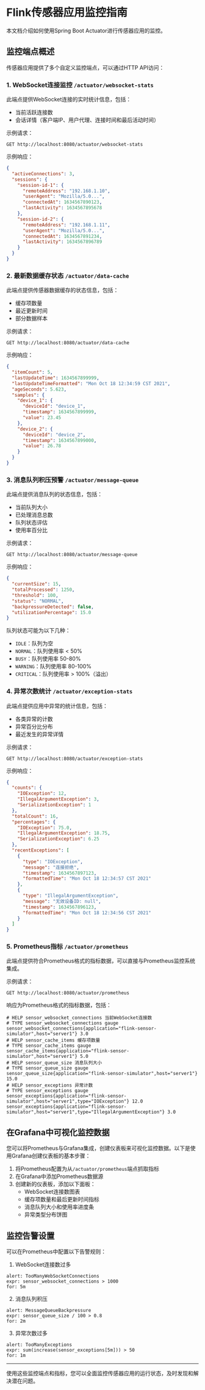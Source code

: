 # Flink传感器应用监控指南

本文档介绍如何使用Spring Boot Actuator进行传感器应用的监控。

## 监控端点概述

传感器应用提供了多个自定义监控端点，可以通过HTTP API访问：

### 1. WebSocket连接监控 `/actuator/websocket-stats`

此端点提供WebSocket连接的实时统计信息，包括：
- 当前活跃连接数
- 会话详情（客户端IP、用户代理、连接时间和最后活动时间）

示例请求：
```
GET http://localhost:8080/actuator/websocket-stats
```

示例响应：
```json
{
  "activeConnections": 3,
  "sessions": {
    "session-id-1": {
      "remoteAddress": "192.168.1.10",
      "userAgent": "Mozilla/5.0...",
      "connectedAt": 1634567890123,
      "lastActivity": 1634567895678
    },
    "session-id-2": {
      "remoteAddress": "192.168.1.11",
      "userAgent": "Mozilla/5.0...",
      "connectedAt": 1634567891234,
      "lastActivity": 1634567896789
    }
  }
}
```

### 2. 最新数据缓存状态 `/actuator/data-cache`

此端点提供传感器数据缓存的状态信息，包括：
- 缓存项数量
- 最近更新时间
- 部分数据样本

示例请求：
```
GET http://localhost:8080/actuator/data-cache
```

示例响应：
```json
{
  "itemCount": 5,
  "lastUpdateTime": 1634567899999,
  "lastUpdateTimeFormatted": "Mon Oct 18 12:34:59 CST 2021",
  "ageSeconds": 5.623,
  "samples": {
    "device_1": {
      "deviceId": "device_1",
      "timestamp": 1634567899999,
      "value": 23.45
    },
    "device_2": {
      "deviceId": "device_2",
      "timestamp": 1634567899000,
      "value": 26.78
    }
  }
}
```

### 3. 消息队列积压预警 `/actuator/message-queue`

此端点提供消息队列的状态信息，包括：
- 当前队列大小
- 已处理消息总数
- 队列状态评估
- 使用率百分比

示例请求：
```
GET http://localhost:8080/actuator/message-queue
```

示例响应：
```json
{
  "currentSize": 15,
  "totalProcessed": 1250,
  "threshold": 100,
  "status": "NORMAL",
  "backpressureDetected": false,
  "utilizationPercentage": 15.0
}
```

队列状态可能为以下几种：
- `IDLE`：队列为空
- `NORMAL`：队列使用率 < 50%
- `BUSY`：队列使用率 50-80%
- `WARNING`：队列使用率 80-100%
- `CRITICAL`：队列使用率 > 100%（溢出）

### 4. 异常次数统计 `/actuator/exception-stats`

此端点提供应用中异常的统计信息，包括：
- 各类异常的计数
- 异常百分比分布
- 最近发生的异常详情

示例请求：
```
GET http://localhost:8080/actuator/exception-stats
```

示例响应：
```json
{
  "counts": {
    "IOException": 12,
    "IllegalArgumentException": 3,
    "SerializationException": 1
  },
  "totalCount": 16,
  "percentages": {
    "IOException": 75.0,
    "IllegalArgumentException": 18.75,
    "SerializationException": 6.25
  },
  "recentExceptions": [
    {
      "type": "IOException",
      "message": "连接拒绝",
      "timestamp": 1634567897123,
      "formattedTime": "Mon Oct 18 12:34:57 CST 2021"
    },
    {
      "type": "IllegalArgumentException",
      "message": "无效设备ID: null",
      "timestamp": 1634567896123,
      "formattedTime": "Mon Oct 18 12:34:56 CST 2021"
    }
  ]
}
```

### 5. Prometheus指标 `/actuator/prometheus`

此端点提供符合Prometheus格式的指标数据，可以直接与Prometheus监控系统集成。

示例请求：
```
GET http://localhost:8080/actuator/prometheus
```

响应为Prometheus格式的指标数据，包括：
```
# HELP sensor_websocket_connections 当前WebSocket连接数
# TYPE sensor_websocket_connections gauge
sensor_websocket_connections{application="flink-sensor-simulator",host="server1"} 3.0
# HELP sensor_cache_items 缓存项数量
# TYPE sensor_cache_items gauge
sensor_cache_items{application="flink-sensor-simulator",host="server1"} 5.0
# HELP sensor_queue_size 消息队列大小
# TYPE sensor_queue_size gauge
sensor_queue_size{application="flink-sensor-simulator",host="server1"} 15.0
# HELP sensor_exceptions 异常计数
# TYPE sensor_exceptions gauge
sensor_exceptions{application="flink-sensor-simulator",host="server1",type="IOException"} 12.0
sensor_exceptions{application="flink-sensor-simulator",host="server1",type="IllegalArgumentException"} 3.0
```

## 在Grafana中可视化监控数据

您可以将Prometheus与Grafana集成，创建仪表板来可视化监控数据。以下是使用Grafana创建仪表板的基本步骤：

1. 将Prometheus配置为从`/actuator/prometheus`端点抓取指标
2. 在Grafana中添加Prometheus数据源
3. 创建新的仪表板，添加以下面板：
   - WebSocket连接数图表
   - 缓存项数量和最后更新时间指标
   - 消息队列大小和使用率进度条
   - 异常类型分布饼图
   
## 监控告警设置

可以在Prometheus中配置以下告警规则：

1. WebSocket连接数过多
```
alert: TooManyWebSocketConnections
expr: sensor_websocket_connections > 1000
for: 5m
```

2. 消息队列积压
```
alert: MessageQueueBackpressure
expr: sensor_queue_size / 100 > 0.8
for: 2m
```

3. 异常次数过多
```
alert: TooManyExceptions
expr: sum(increase(sensor_exceptions[5m])) > 50
for: 1m
```

---

使用这些监控端点和指标，您可以全面监控传感器应用的运行状态，及时发现和解决潜在问题。 